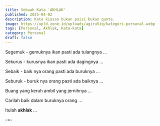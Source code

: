 ```yaml
---
title: Sebuah Kata 'AKHLAK'
published: 2025-04-02
description: Kata kiasan bukan puisi bukan quote.
image: https://upld.zone.id/uploads/agiru5iq/kategori-personal.webp
tags: [Personal, Akhlak, Kata-kata]
category: Personal
draft: false
---
```


Segemuk - gemuknya ikan pasti ada tulangnya ...

Sekurus - kurusnya ikan pasti ada dagingnya ...

Sebaik - baik nya orang pasti ada buruknya ...

Seburuk - buruk nya orang pasti ada baiknya ...

Buang yang keruh ambil yang jernihnya ...

Carilah baik dalam buruknya orang ...

Itulah __akhlak__ ...

-=-
